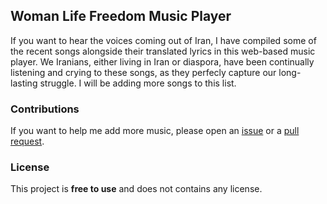 ## Woman Life Freedom Music Player 
If you want to hear the voices coming out of Iran, I have compiled some of the recent songs alongside their translated lyrics in this web-based music player. We Iranians, either living in Iran or diaspora, have been continually listening and crying to these songs, as they perfecly capture our long-lasting struggle. I will be adding more songs to this list.

### Contributions 
If you want to help me add more music, please open an [issue](https://github.com/wlf-music/player/issues) or a [pull request](https://github.com/wlf-music/player/pulls). 

### License
This project is **free to use** and does not contains any license.
